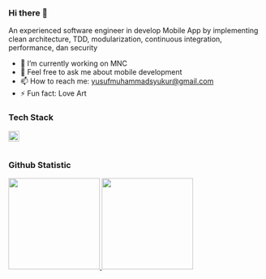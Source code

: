 ### Hi there 👋

<!--
**yusufmuhsyukur/yusufmuhsyukur** is a ✨ _special_ ✨ repository because its `README.md` (this file) appears on your GitHub profile.

Here are some ideas to get you started:

- 🔭 I’m currently working on ...
- 🌱 I’m currently learning ...
- 👯 I’m looking to collaborate on ...
- 🤔 I’m looking for help with ...
- 💬 Ask me about ...
- 📫 How to reach me: ...
- 😄 Pronouns: ...
- ⚡ Fun fact: ...
-->

An experienced software engineer in develop Mobile App by implementing clean architecture, TDD, modularization, continuous integration, performance, dan security
 

- 🔭 I’m currently working on MNC
- 💬 Feel free to ask me about mobile development
- 📫 How to reach me: yusufmuhammadsyukur@gmail.com
- ⚡ Fun fact: Love Art


### Tech Stack
  <a href="https://flutter.dev/"><img align="left" alt="Flutter" title="Flutter" width="21px" src="https://seeklogo.com/images/F/flutter-logo-304BF94F55-seeklogo.com.png" /></a>
  <br>
  <br>


### Github Statistic
<p align="left">
<a href="https://github.com/yusufmuhsyukur">
  <img height="180em" src="https://github-readme-stats-eight-theta.vercel.app/api?username=yusufmuhsyukur&show_icons=true&theme=algolia&include_all_commits=true&count_private=true"/>
  <img height="180em" src="https://github-readme-stats-eight-theta.vercel.app/api/top-langs/?username=yusufmuhsyukur&layout=compact&langs_count=8&theme=algolia"/>
</a>
</p>
